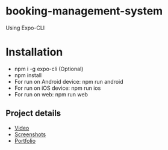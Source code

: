 # booking-management-system
Using Expo-CLI

# Installation
- npm i -g expo-cli (Optional)
- npm install
- For run on Android device: npm run android 
- For run on iOS device: npm run ios
- For run on web: npm run web

## Project details
- [Video](https://streamable.com/9cbygc)
- [Screenshots](https://drive.google.com/drive/folders/10x7mZTwFdcRVH4VA9g4QxL06KHav2OS9?usp=sharing)
- [Portfolio](https://durgesh-portfolio.herokuapp.com/)
